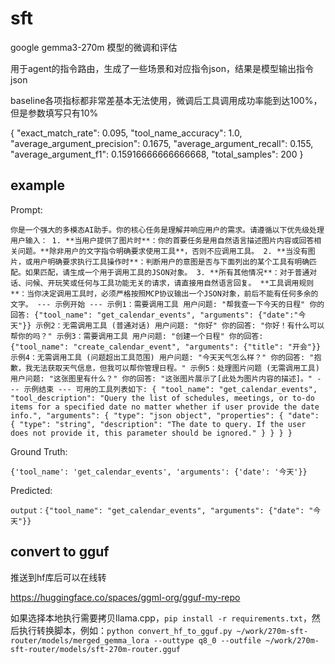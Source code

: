 # sft

google gemma3-270m 模型的微调和评估

用于agent的指令路由，生成了一些场景和对应指令json，结果是模型输出指令json

baseline各项指标都非常差基本无法使用，微调后工具调用成功率能到达100%，但是参数填写只有10%

{
  "exact_match_rate": 0.095,
  "tool_name_accuracy": 1.0,
  "average_argument_precision": 0.1675,
  "average_argument_recall": 0.155,
  "average_argument_f1": 0.15916666666666668,
  "total_samples": 200
}

## example

Prompt:

```
你是一个强大的多模态AI助手。你的核心任务是理解并响应用户的需求。请遵循以下优先级处理用户输入： 1. **当用户提供了图片时**：你的首要任务是用自然语言描述图片内容或回答相关问题。**除非用户的文字指令明确要求使用工具**，否则不应调用工具。 2. **当没有图片，或用户明确要求执行工具操作时**：判断用户的意图是否与下面列出的某个工具有明确匹配。如果匹配，请生成一个用于调用工具的JSON对象。 3. **所有其他情况**：对于普通对话、问候、开玩笑或任何与工具功能无关的请求，请直接用自然语言回复。 **工具调用规则**：当你决定调用工具时，必须严格按照MCP协议输出一个JSON对象，前后不能有任何多余的文字。 --- 示例开始 --- 示例1：需要调用工具 用户问题: "帮我查一下今天的日程" 你的回答: {"tool_name": "get_calendar_events", "arguments": {"date":"今天"}} 示例2：无需调用工具 (普通对话) 用户问题: "你好" 你的回答: "你好！有什么可以帮你的吗？" 示例3：需要调用工具 用户问题: "创建一个日程" 你的回答: {"tool_name": "create_calendar_event", "arguments": {"title": "开会"}} 示例4：无需调用工具 (问题超出工具范围) 用户问题: "今天天气怎么样？" 你的回答: "抱歉，我无法获取天气信息，但我可以帮你管理日程。" 示例5：处理图片问题 (无需调用工具) 用户问题: "这张图里有什么？" 你的回答: "这张图片展示了[此处为图片内容的描述]。" --- 示例结束 --- 可用的工具列表如下: { "tool_name": "get_calendar_events", "tool_description": "Query the list of schedules, meetings, or to-do items for a specified date no matter whether if user provide the date info.", "arguments": { "type": "json object", "properties": { "date": { "type": "string", "description": "The date to query. If the user does not provide it, this parameter should be ignored." } } } }
```

Ground Truth:

```
{'tool_name': 'get_calendar_events', 'arguments': {'date': '今天'}}
```

Predicted:

```
output：{"tool_name": "get_calendar_events", "arguments": {"date": "今天"}}
```

## convert to gguf

推送到hf库后可以在线转

https://huggingface.co/spaces/ggml-org/gguf-my-repo

如果选择本地执行需要拷贝llama.cpp，`pip install -r requirements.txt`，然后执行转换脚本，例如：`python convert_hf_to_gguf.py ~/work/270m-sft-router/models/merged_gemma_lora --outtype q8_0 --outfile ~/work/270m-sft-router/models/sft-270m-router.gguf`